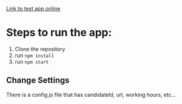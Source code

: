 [Link to test app online](https://booking-qbot.web.app)
 
# Steps to run the app:

1. Clone the repository
2. run `npm install`
3. run `npm start`

## Change Settings
There is a config.js file that has candidateId, url, working hours, etc... 
